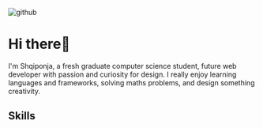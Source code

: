 
![github](https://github.com/shqiponjazuzaku/shqiponjazuzaku/assets/143807785/3c560d9c-3baa-4f3c-a167-7c22e73fb0e1)
# Hi there👋
I'm Shqiponja, a fresh graduate computer science student, future web developer with passion and curiosity for design. I really enjoy learning languages and frameworks, solving maths problems, and design something creativity.

## Skills
